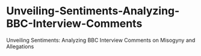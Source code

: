 # Unveiling-Sentiments-Analyzing-BBC-Interview-Comments
Unveiling Sentiments: Analyzing BBC Interview Comments on Misogyny and Allegations
